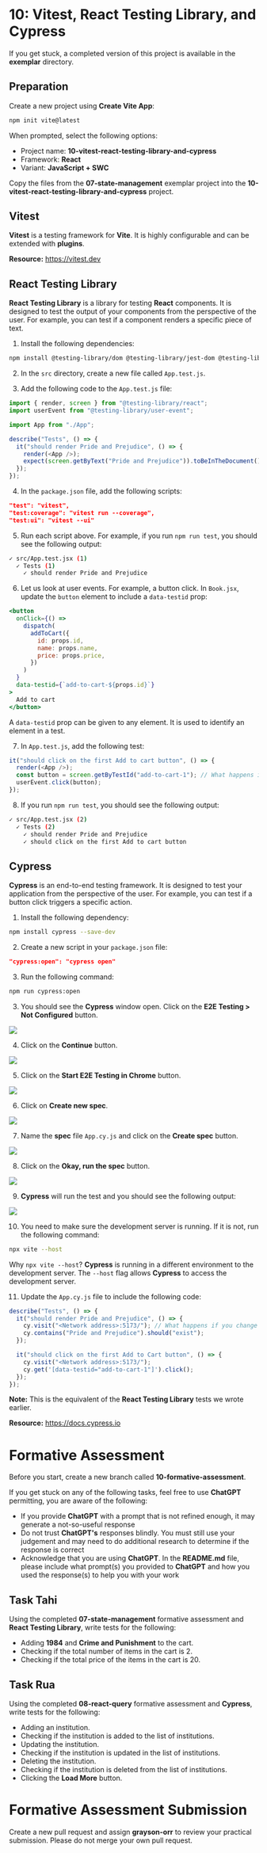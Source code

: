 # 10: Vitest, React Testing Library, and Cypress

If you get stuck, a completed version of this project is available in the **exemplar** directory.

## Preparation

Create a new project using **Create Vite App**:

```bash
npm init vite@latest
```

When prompted, select the following options:

- Project name: **10-vitest-react-testing-library-and-cypress**
- Framework: **React**
- Variant: **JavaScript + SWC**

Copy the files from the **07-state-management** exemplar project into the **10-vitest-react-testing-library-and-cypress** project.

## Vitest

**Vitest** is a testing framework for **Vite**. It is highly configurable and can be extended with **plugins**.

**Resource:** <https://vitest.dev>

## React Testing Library

**React Testing Library** is a library for testing **React** components. It is designed to test the output of your components from the perspective of the user. For example, you can test if a component renders a specific piece of text.

1. Install the following dependencies:

```bash
npm install @testing-library/dom @testing-library/jest-dom @testing-library/react @testing-library/user-event @vitest/coverage-v8 @vitest/ui jsdom vitest --save-dev
```

2. In the `src` directory, create a new file called `App.test.js`.

3. Add the following code to the `App.test.js` file:

```javascript
import { render, screen } from "@testing-library/react";
import userEvent from "@testing-library/user-event";

import App from "./App";

describe("Tests", () => {
  it("should render Pride and Prejudice", () => {
    render(<App />);
    expect(screen.getByText("Pride and Prejudice")).toBeInTheDocument();
  });
});
```

4. In the `package.json` file, add the following scripts:

```json
"test": "vitest",
"test:coverage": "vitest run --coverage",
"test:ui": "vitest --ui"
```

5. Run each script above. For example, if you run `npm run test`, you should see the following output:

```bash
✓ src/App.test.jsx (1)
  ✓ Tests (1)
    ✓ should render Pride and Prejudice
```

6. Let us look at user events. For example, a button click. In `Book.jsx`, update the `button` element to include a `data-testid` prop:

```jsx
<button
  onClick={() =>
    dispatch(
      addToCart({
        id: props.id,
        name: props.name,
        price: props.price,
      })
    )
  }
  data-testid={`add-to-cart-${props.id}`}
>
  Add to cart
</button>
```
A `data-testid` prop can be given to any element. It is used to identify an element in a test.

7. In `App.test.js`, add the following test:

```js
it("should click on the first Add to cart button", () => {
  render(<App />);
  const button = screen.getByTestId("add-to-cart-1"); // What happens if you change this to 10? Why? 
  userEvent.click(button);
});
```

8. If you run `npm run test`, you should see the following output:

```bash
✓ src/App.test.jsx (2)
  ✓ Tests (2)
    ✓ should render Pride and Prejudice
    ✓ should click on the first Add to cart button
```

## Cypress

**Cypress** is an end-to-end testing framework. It is designed to test your application from the perspective of the user. For example, you can test if a button click triggers a specific action.

1. Install the following dependency:

```bash
npm install cypress --save-dev
```

2. Create a new script in your `package.json` file:

```json
"cypress:open": "cypress open"
```

3. Run the following command:

```bash
npm run cypress:open
```

3. You should see the **Cypress** window open. Click on the **E2E Testing > Not Configured** button.

![](../../resources/img/10-vitest-react-testing-library-and-cypress/10-vitest-react-testing-library-and-cypress-1.PNG)

4. Click on the **Continue** button.

![](../../resources/img/10-vitest-react-testing-library-and-cypress/10-vitest-react-testing-library-and-cypress-2.PNG)

5. Click on the **Start E2E Testing in Chrome** button.

![](../../resources/img/10-vitest-react-testing-library-and-cypress/10-vitest-react-testing-library-and-cypress-3.PNG)

6. Click on **Create new spec**.

![](../../resources/img/10-vitest-react-testing-library-and-cypress/10-vitest-react-testing-library-and-cypress-4.PNG)

7. Name the **spec** file `App.cy.js` and click on the **Create spec** button.
   
![](../../resources/img/10-vitest-react-testing-library-and-cypress/10-vitest-react-testing-library-and-cypress-5.PNG)

8. Click on the **Okay, run the spec** button.

![](../../resources/img/10-vitest-react-testing-library-and-cypress/10-vitest-react-testing-library-and-cypress-6.PNG)

9. **Cypress** will run the test and you should see the following output:

![](../../resources/img/10-vitest-react-testing-library-and-cypress/10-vitest-react-testing-library-and-cypress-7.PNG)

10. You need to make sure the development server is running. If it is not, run the following command:

```bash
npx vite --host
```

Why `npx vite --host`? **Cypress** is running in a different environment to the development server. The `--host` flag allows **Cypress** to access the development server. 

11. Update the `App.cy.js` file to include the following code:

```javascript
describe("Tests", () => {
  it("should render Pride and Prejudice", () => {
    cy.visit("<Network address>:5173/"); // What happens if you change this to http://localhost:5173?
    cy.contains("Pride and Prejudice").should("exist");
  });

  it("should click on the first Add to Cart button", () => {
    cy.visit("<Network address>:5173/");
    cy.get('[data-testid="add-to-cart-1"]').click();
  });
});
```

**Note:** This is the equivalent of the **React Testing Library** tests we wrote earlier.

**Resource:** <https://docs.cypress.io>

# Formative Assessment

Before you start, create a new branch called **10-formative-assessment**.

If you get stuck on any of the following tasks, feel free to use **ChatGPT** permitting, you are aware of the following:

- If you provide **ChatGPT** with a prompt that is not refined enough, it may generate a not-so-useful response
- Do not trust **ChatGPT's** responses blindly. You must still use your judgement and may need to do additional research to determine if the response is correct
- Acknowledge that you are using **ChatGPT**. In the **README.md** file, please include what prompt(s) you provided to **ChatGPT** and how you used the response(s) to help you with your work

## Task Tahi

Using the completed **07-state-management** formative assessment and **React Testing Library**, write tests for the following:

- Adding **1984** and **Crime and Punishment** to the cart.
- Checking if the total number of items in the cart is 2.
- Checking if the total price of the items in the cart is 20.

## Task Rua

Using the completed **08-react-query** formative assessment and **Cypress**, write tests for the following:

- Adding an institution.
- Checking if the institution is added to the list of institutions.
- Updating the institution.
- Checking if the institution is updated in the list of institutions.
- Deleting the institution.
- Checking if the institution is deleted from the list of institutions.
- Clicking the **Load More** button.

# Formative Assessment Submission

Create a new pull request and assign **grayson-orr** to review your practical submission. Please do not merge your own pull request.

